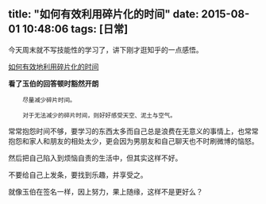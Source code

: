 title: "如何有效利用碎片化的时间"
date: 2015-08-01 10:48:06
tags: [日常]
---

今天周末就不写技能性的学习了，讲下刚才逛知乎的一点感悟。

[如何有效地利用碎片化的时间](http://www.zhihu.com/question/19562330/answer/48706421)

**看了玉伯的回答顿时豁然开朗**

        尽量减少碎片时间。
        
        对于无法减少的碎片时间，则好好感受天空、泥土与空气。

常常抱怨时间不够，要学习的东西太多而自己总是浪费在无意义的事情上，也常常抱怨和家人和朋友的相处太少，更会因为男朋友和自己聊天也不时刷微博的恼怒。

然后把自己陷入到烦恼自责的生活中，但其实这样不好。

不要给自己上发条，要找到乐趣，并享受之。

就像玉伯在签名一样，因上努力，果上随缘，这样不是更好么？
